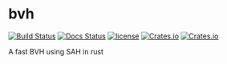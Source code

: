 # bvh
[![Build Status](https://travis-ci.org/svenstaro/bvh.svg?branch=master)](https://travis-ci.org/svenstaro/bvh) [![Docs Status](https://docs.rs/bvh/badge.svg)](https://docs.rs/crate/bvh) [![license](http://img.shields.io/badge/license-MIT-blue.svg)](https://github.com/kbknapp/clap-rs/blob/master/LICENSE-MIT) [![Crates.io](https://img.shields.io/crates/v/clap.svg)](https://crates.io/crates/clap) [![Crates.io](https://img.shields.io/crates/d/clap.svg)](https://crates.io/crates/clap)

A fast BVH using SAH in rust
